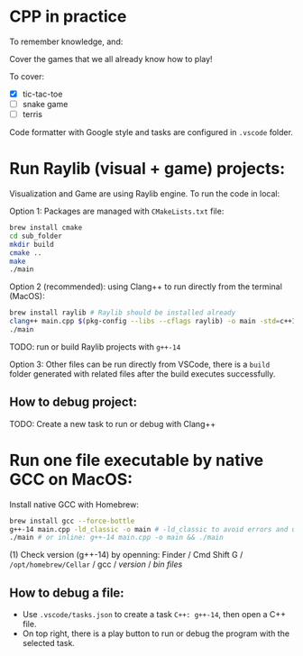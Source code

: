 # CPP in practice

To remember knowledge, and:

Cover the games that we all already know how to play!

To cover:

- [x] tic-tac-toe
- [ ] snake game
- [ ] terris

Code formatter with Google style and tasks are configured in `.vscode` folder.

# Run Raylib (visual + game) projects: 

Visualization and Game are using Raylib engine. To run the code in local:

Option 1: Packages are managed with `CMakeLists.txt` file:

```bash
brew install cmake
cd sub_folder
mkdir build
cmake ..
make
./main
```

Option 2 (recommended): using Clang++ to run directly from the terminal (MacOS):

```bash
brew install raylib # Raylib should be installed already
clang++ main.cpp $(pkg-config --libs --cflags raylib) -o main -std=c++11
./main
```

TODO: run or build Raylib projects with `g++-14`

Option 3: Other files can be run directly from VSCode, there is a `build` folder generated with related files after the build executes successfully.

## How to debug project:

TODO: Create a new task to run or debug with Clang++

# Run one file executable by native GCC on MacOS:

Install native GCC with Homebrew:

```bash
brew install gcc --force-bottle
g++-14 main.cpp -ld_classic -o main # -ld_classic to avoid errors and use old syntax
./main # or inline: g++-14 main.cpp -o main && ./main
```

(1) Check version (g++-14) by openning: Finder / Cmd Shift G / `/opt/homebrew/Cellar` / gcc / *version* / *bin files*

## How to debug a file:

- Use `.vscode/tasks.json` to create a task `C++: g++-14`, then open a C++ file. 
- On top right, there is a play button to run or debug the program with the selected task.
